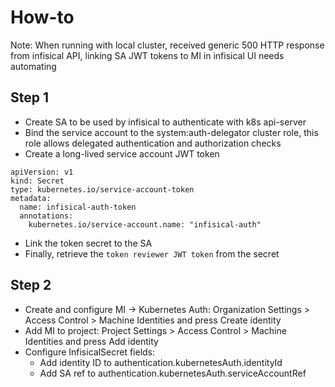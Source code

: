 # How-to 

Note: When running with local cluster, received generic 500 HTTP response from infisical API,
linking SA JWT tokens to MI in infisical UI needs automating

## Step 1

* Create SA to be used by infisical to authenticate with k8s api-server
* Bind the service account to the system:auth-delegator cluster role, this role allows delegated authentication and authorization checks
* Create a long-lived service account JWT token
```
apiVersion: v1
kind: Secret
type: kubernetes.io/service-account-token
metadata:
  name: infisical-auth-token
  annotations:
    kubernetes.io/service-account.name: "infisical-auth"
```
* Link the token secret to the SA
* Finally, retrieve the `token reviewer JWT token` from the secret 

## Step 2

* Create and configure MI -> Kubernetes Auth: Organization Settings > Access Control > Machine Identities and press Create identity
* Add MI to project: Project Settings > Access Control > Machine Identities and press Add identity
* Configure InfisicalSecret fields:
    * Add identity ID to authentication.kubernetesAuth.identityId
    * Add SA ref to authentication.kubernetesAuth.serviceAccountRef
